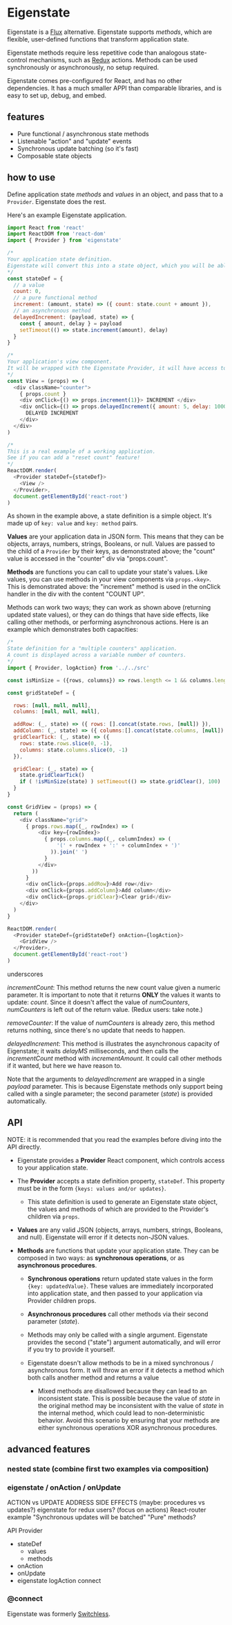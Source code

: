 # Eigenstate

Eigenstate is a [Flux](https://facebook.github.io/flux/) alternative. Eigenstate supports *methods*, which are flexible, user-defined functions that transform application state.

Eigenstate methods require less repetitive code than analogous state-control mechanisms, such as [Redux](https://github.com/reactjs/redux) actions. Methods can be used synchronously or asynchronously, no setup required.

Eigenstate comes pre-configured for React, and has no other dependencies. It has a much smaller APPI than comparable libraries, and is easy to set up, debug, and embed.

## features

* Pure functional / asynchronous state methods
* Listenable "action" and "update" events
* Synchronous update batching (so it's fast)
* Composable state objects

## how to use

Define application state *methods* and *values* in an object, and pass that to a ```Provider```. Eigenstate does the rest.

Here's an example Eigenstate application.

```js
import React from 'react'
import ReactDOM from 'react-dom'
import { Provider } from 'eigenstate'

/*
Your application state definition.
Eigenstate will convert this into a state object, which you will be able to access from your view component.
*/
const stateDef = {
  // a value
  count: 0,
  // a pure functional method
  increment: (amount, state) => ({ count: state.count + amount }),
  // an asynchronous method
  delayedIncrement: (payload, state) => {
    const { amount, delay } = payload
    setTimeout(() => state.increment(amount), delay)
  }
}

/*
Your application's view component.
It will be wrapped with the Eigenstate Provider, it will have access to values and methods via "props"
*/
const View = (props) => (
  <div className="counter">
    { props.count }
    <div onClick={() => props.increment(1)}> INCREMENT </div>
    <div onClick={() => props.delayedIncrement({ amount: 5, delay: 1000 })}>
      DELAYED INCREMENT
    </div>
  </div>
)

/*
This is a real example of a working application.
See if you can add a "reset count" feature!
*/
ReactDOM.render(
  <Provider stateDef={stateDef}>
    <View />
  </Provider>,
  document.getElementById('react-root')  
)
```

As shown in the example above, a state definition is a simple object. It's made up of ```key: value``` and ```key: method``` pairs.

**Values** are your application data in JSON form. This means that they can be objects, arrays, numbers, strings, Booleans, or null. Values are passed to the child of a ```Provider``` by their keys, as demonstrated above; the "count" value is accessed in the "counter" div via "props.count".

**Methods** are functions you can call to update your state's values. Like values, you can use methods in your view components via ```props.<key>```. This is demonstrated above: the "increment" method is used in the onClick handler in the div with the content "COUNT UP".

Methods can work two ways; they can work as shown above (returning updated state values), or they can do things that have side effects, like calling other methods, or performing asynchronous actions. Here is an example which demonstrates both capacities:

```js
/*
State definition for a "multiple counters" application.
A count is displayed across a variable number of counters.
*/
import { Provider, logAction} from '../../src'

const isMinSize = ({rows, columns}) => rows.length <= 1 && columns.length <= 1

const gridStateDef = {

  rows: [null, null, null],
  columns: [null, null, null],

  addRow: (_, state) => ({ rows: [].concat(state.rows, [null]) }),
  addColumn: (_, state) => ({ columns:[].concat(state.columns, [null]) }),
  gridClearTick: (_, state) => ({
    rows: state.rows.slice(0, -1),
    columns: state.columns.slice(0, -1)
  }),

  gridClear: (_, state) => {
    state.gridClearTick()
    if ( !isMinSize(state) ) setTimeout(() => state.gridClear(), 100)
  }
}

const GridView = (props) => {
  return (
    <div className="grid">
      { props.rows.map((_, rowIndex) => (
          <div key={rowIndex}>
            { props.columns.map((_, columnIndex) => (
                '(' + rowIndex + ':' + columnIndex + ')'
              )).join(' ')
            }
          </div>
        ))
      }
      <div onClick={props.addRow}>Add row</div>
      <div onClick={props.addColumn}>Add column</div>
      <div onClick={props.gridClear}>Clear grid</div>
    </div>
  )
}

ReactDOM.render(
  <Provider stateDef={gridStateDef} onAction={logAction}>
    <GridView />
  </Provider>,
  document.getElementById('react-root')  
)
```

underscores

*incrementCount*: This method returns the new count value given a numeric parameter. It is important to note that it returns **ONLY** the values it wants to update: *count*. Since it doesn't affect the value of *numCounters*, *numCounters* is left out of the return value. (Redux users: take note.)

*removeCounter*: If the value of *numCounters* is already zero, this method returns nothing, since there's no update that needs to happen.

*delayedIncrement*: This method is illustrates the asynchronous capacity of Eigenstate; it waits *delayMS* milliseconds, and then calls the *incrementCount* method with *incrementAmount*. It could call other methods if it wanted, but here we have reason to.

Note that the arguments to *delayedIncrement* are wrapped in a single *payload* parameter. This is because Eigenstate methods only support being called with a single parameter; the second parameter (*state*) is provided automatically.

## API

NOTE: it is recommended that you read the examples before diving into the API directly.

* Eigenstate provides a **Provider** React component, which controls access to your application state.

* The **Provider** accepts a state definition property, ```stateDef```. This property must be in the form ```{keys: values and/or updates}```.

  * This state definition is used to generate an Eigenstate state object, the values and methods of which are provided to the Provider's children via ```props```.

* **Values** are any valid JSON (objects, arrays, numbers, strings, Booleans, and null). Eigenstate will error if it detects non-JSON values.

* **Methods** are functions that update your application state. They can be composed in two ways: as **synchronous operations**, or as **asynchronous procedures**.

  * **Synchronous operations** return updated state values in the form ```{key: updatedValue}```. These values are immediately incorporated into application state, and then passed to your application via Provider children props.

  * **Asynchronous procedures** call other methods via their second parameter (*state*).

  * Methods may only be called with a single argument. Eigenstate provides the second ("state") argument automatically, and will error if you try to provide it yourself.

  * Eigenstate doesn't allow methods to be in a mixed synchronous / asynchronous form. It will throw an error if it detects a method which both calls another method and returns a value

    * Mixed methods are disallowed because they can lead to an inconsistent state. This is possible because the value of *state* in the original method may be inconsistent with the value of *state* in the internal method, which could lead to non-deterministic behavior. Avoid this scenario by ensuring that your methods are either synchronous operations XOR asynchronous procedures.


## advanced features

### nested state (combine first two examples via composition)

### eigenstate / onAction / onUpdate

ACTION vs UPDATE
ADDRESS SIDE EFFECTS (maybe: procedures vs updates?)
eigenstate for redux users? (focus on actions)
React-router example
"Synchronous updates will be batched"
"Pure" methods?

API
Provider
  * stateDef
    * values
    * methods
  * onAction
  * onUpdate
  * eigenstate
logAction
connect

### @connect

Eigenstate was formerly [Switchless](https://github.com/8balloon/switchless).
